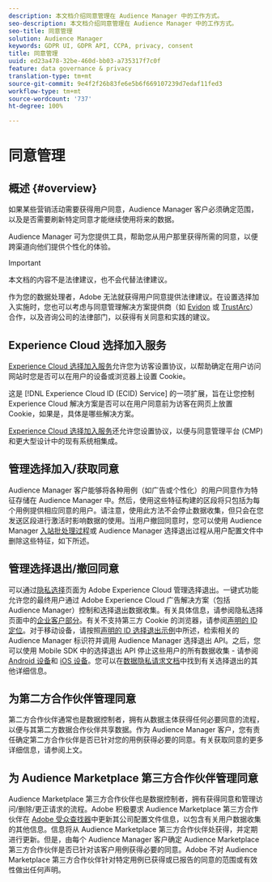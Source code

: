 ```yaml
---
description: 本文档介绍同意管理在 Audience Manager 中的工作方式。
seo-description: 本文档介绍同意管理在 Audience Manager 中的工作方式。
seo-title: 同意管理
solution: Audience Manager
keywords: GDPR UI, GDPR API, CCPA, privacy, consent
title: 同意管理
uuid: ed23a478-32be-460d-bb03-a735317f7c0f
feature: data governance & privacy
translation-type: tm+mt
source-git-commit: 9e4f2f26b83fe6e5b6f669107239d7edaf11fed3
workflow-type: tm+mt
source-wordcount: '737'
ht-degree: 100%

---
```



# 同意管理

## 概述 {#overview}

如果某些营销活动需要获得用户同意，Audience Manager 客户必须确定范围，以及是否需要刷新特定同意才能继续使用将来的数据。

Audience Manager 可为您提供工具，帮助您从用户那里获得所需的同意，以便跨渠道向他们提供个性化的体验。

>[!IMPORTANT]
>
> 本文档的内容不是法律建议，也不会代替法律建议。
>
> 作为您的数据处理者，Adobe 无法就获得用户同意提供法律建议。在设置选择加入实施时，您也可以考虑与同意管理解决方案提供商（如 [Evidon](https://theblog.adobe.com/evidon-builds-gdpr-universal-consent-integration-with-launch-by-adobe/) 或 [TrustArc](https://theblog.adobe.com/trustarc-builds-consent-integration-launch-adobe/)）合作，以及咨询公司的法律部门，以获得有关同意和实践的建议。

## Experience Cloud 选择加入服务

[Experience Cloud 选择加入服务](https://docs.adobe.com/content/help/zh-Hans/id-service/using/implementation/opt-in-service/optin-overview.html)允许您为访客设置协议，以帮助确定在用户访问网站时您是否可以在用户的设备或浏览器上设置 Cookie。

这是 [!DNL Experience Cloud ID (ECID) Service] 的一项扩展，旨在让您控制 Experience Cloud 解决方案是否可以在用户同意前为访客在网页上放置 Cookie，如果是，具体是哪些解决方案。

[Experience Cloud 选择加入服务](https://docs.adobe.com/content/help/zh-Hans/id-service/using/implementation/opt-in-service/optin-overview.html)还允许您设置协议，以便与同意管理平台 (CMP) 和更大型设计中的现有系统相集成。

## 管理选择加入/获取同意

Audience Manager 客户能够将各种用例（如广告或个性化）的用户同意作为特征存储在 Audience Manager 中。然后，使用这些特征构建的区段将只包括为每个用例提供相应同意的用户。请注意，使用此方法不会停止数据收集，但只会在您发送区段进行激活时影响数据的使用。当用户撤回同意时，您可以使用 Audience Manager [入站批处理过程](../../integration/sending-audience-data/batch-data-transfer-explained/inbound-file-contents.md)或 Audience Manager 选择退出过程从用户配置文件中删除这些特征，如下所述。

## 管理选择退出/撤回同意

可以通过[隐私选择](https://www.adobe.com/cn/privacy/opt-out.html#customeruse)页面为 Adobe Experience Cloud 管理选择退出。一键式功能允许您的最终用户通过 Adobe Experience Cloud 广告解决方案（包括 Audience Manager）控制和选择退出数据收集。有关具体信息，请参阅隐私选择页面中的[企业客户部分](https://www.adobe.com/cn/privacy/opt-out.html#customeruse)。有关不支持第三方 Cookie 的浏览器，请参阅[声明的 ID 定位](../../features/declared-ids.md#declared-id-targeting)。对于移动设备，请按照[声明的 ID 选择退出示例](../../features/declared-ids.md#opt-out-examples)中所述，检索相关的 Audience Manager 标识符并调用 Audience Manager 选择退出 API。之后，您可以使用 Mobile SDK 中的选择退出 API 停止这些用户的所有数据收集 - 请参阅 [Android 设备](https://docs.adobe.com/content/help/zh-Hans/mobile-services/android/gdpr-privacy-android/privacy.html)和 [iOS 设备](https://docs.adobe.com/content/help/zh-Hans/mobile-services/ios/privacy-gdpr-ios/privacy.html)。您可以在[数据隐私请求文档](../../overview/data-security-and-privacy/data-privacy-requests.md)中找到有关选择退出的其他详细信息。

## 为第二方合作伙伴管理同意

第二方合作伙伴通常也是数据控制者，拥有从数据主体获得任何必要同意的流程，以便与其第二方数据合作伙伴共享数据。作为 Audience Manager 客户，您有责任确定第二方合作伙伴是否已针对您的用例获得必要的同意。有关获取同意的更多详细信息，请参阅上文。

## 为 Audience Marketplace 第三方合作伙伴管理同意

Audience Marketplace 第三方合作伙伴也是数据控制者，拥有获得同意和管理访问/删除/更正请求的流程。Adobe 积极要求 Audience Marketplace 第三方合作伙伴在 [Adobe 受众查找器](https://www.adobe-audience-finder.com/)中更新其公司配置文件信息，以包含有关用户数据收集的其他信息。信息将从 Audience Marketplace 第三方合作伙伴处获得，并定期进行更新。但是，由每个 Audience Manager 客户确定 Audience Marketplace 第三方合作伙伴是否已针对该客户用例获得必要的同意。Adobe 不对 Audience Marketplace 第三方合作伙伴针对特定用例已获得或已报告的同意的范围或有效性做出任何声明。
